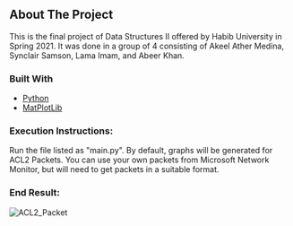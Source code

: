 ## About The Project

This is the final project of Data Structures II offered by Habib University in Spring 2021.
It was done in a group of 4 consisting of Akeel Ather Medina, Synclair Samson, Lama Imam, and Abeer Khan.

### Built With

* [Python](https://www.python.org/)
* [MatPlotLib](https://matplotlib.org/)

### Execution Instructions:

Run the file listed as "main.py". By default, graphs will be generated for ACL2 Packets.
You can use your own packets from Microsoft Network Monitor, but will need to get packets in a suitable format. 

### End Result:

![ACL2_Packet](https://user-images.githubusercontent.com/56905673/119764466-e20b6180-beca-11eb-90cb-ebdfa0ea86c8.png)

